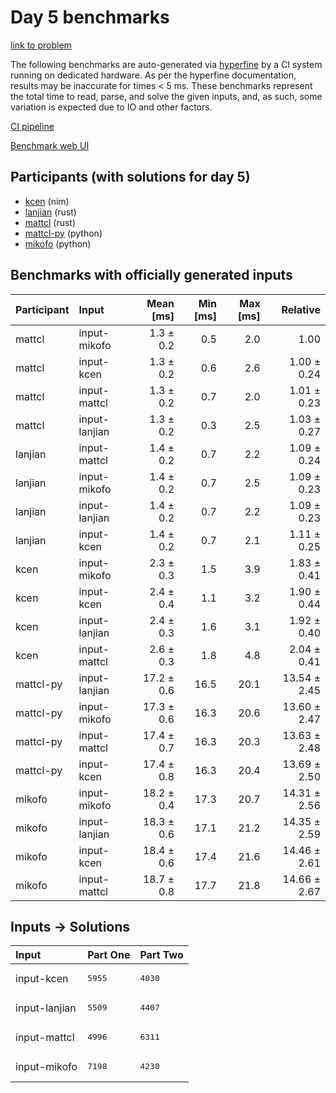 # Day 5 benchmarks

[link to problem](https://adventofcode.com/2024/day/5)

The following benchmarks are auto-generated via
[hyperfine](https://github.com/sharkdp/hyperfine) by a CI system running on
dedicated hardware. As per the hyperfine documentation, results may be
inaccurate for times < 5 ms. These benchmarks represent the total time to read,
parse, and solve the given inputs, and, as such, some variation is expected due
to IO and other factors.

[CI pipeline](http://ci.papercode.net:8080/teams/main/pipelines/aoc2024)

[Benchmark web UI](https://aoc.ancalagon.black)


## Participants (with solutions for day 5)

- [kcen](https://github.com/kcen/aoc2024) (nim)
- [lanjian](https://github.com/lanjian/aoc-2024) (rust)
- [mattcl](https://github.com/mattcl/aoc2024) (rust)
- [mattcl-py](https://github.com/mattcl/aoc2024-py) (python)
- [mikofo](https://github.com/mikofo/aoc2024) (python)


## Benchmarks with officially generated inputs

| Participant | Input | Mean [ms] | Min [ms] | Max [ms] | Relative |
|:---|:---|---:|---:|---:|---:|
| mattcl | input-mikofo | 1.3 ± 0.2 | 0.5 | 2.0 | 1.00 |
| mattcl | input-kcen | 1.3 ± 0.2 | 0.6 | 2.6 | 1.00 ± 0.24 |
| mattcl | input-mattcl | 1.3 ± 0.2 | 0.7 | 2.0 | 1.01 ± 0.23 |
| mattcl | input-lanjian | 1.3 ± 0.2 | 0.3 | 2.5 | 1.03 ± 0.27 |
| lanjian | input-mattcl | 1.4 ± 0.2 | 0.7 | 2.2 | 1.09 ± 0.24 |
| lanjian | input-mikofo | 1.4 ± 0.2 | 0.7 | 2.5 | 1.09 ± 0.23 |
| lanjian | input-lanjian | 1.4 ± 0.2 | 0.7 | 2.2 | 1.09 ± 0.23 |
| lanjian | input-kcen | 1.4 ± 0.2 | 0.7 | 2.1 | 1.11 ± 0.25 |
| kcen | input-mikofo | 2.3 ± 0.3 | 1.5 | 3.9 | 1.83 ± 0.41 |
| kcen | input-kcen | 2.4 ± 0.4 | 1.1 | 3.2 | 1.90 ± 0.44 |
| kcen | input-lanjian | 2.4 ± 0.3 | 1.6 | 3.1 | 1.92 ± 0.40 |
| kcen | input-mattcl | 2.6 ± 0.3 | 1.8 | 4.8 | 2.04 ± 0.41 |
| mattcl-py | input-lanjian | 17.2 ± 0.6 | 16.5 | 20.1 | 13.54 ± 2.45 |
| mattcl-py | input-mikofo | 17.3 ± 0.6 | 16.3 | 20.6 | 13.60 ± 2.47 |
| mattcl-py | input-mattcl | 17.4 ± 0.7 | 16.3 | 20.3 | 13.63 ± 2.48 |
| mattcl-py | input-kcen | 17.4 ± 0.8 | 16.3 | 20.4 | 13.69 ± 2.50 |
| mikofo | input-mikofo | 18.2 ± 0.4 | 17.3 | 20.7 | 14.31 ± 2.56 |
| mikofo | input-lanjian | 18.3 ± 0.6 | 17.1 | 21.2 | 14.35 ± 2.59 |
| mikofo | input-kcen | 18.4 ± 0.6 | 17.4 | 21.6 | 14.46 ± 2.61 |
| mikofo | input-mattcl | 18.7 ± 0.8 | 17.7 | 21.8 | 14.66 ± 2.67 |


## Inputs -> Solutions

| Input | Part One | Part Two |
|:---|:---|:---|
|input-kcen|<pre>5955</pre>|<pre>4030</pre>|
|input-lanjian|<pre>5509</pre>|<pre>4407</pre>|
|input-mattcl|<pre>4996</pre>|<pre>6311</pre>|
|input-mikofo|<pre>7198</pre>|<pre>4230</pre>|